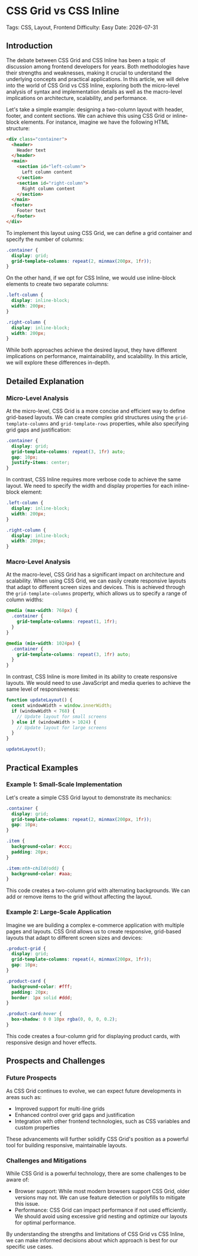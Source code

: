 # CSS Grid vs CSS Inline
Tags: CSS, Layout, Frontend
Difficulty: Easy
Date: 2026-07-31

## Introduction

The debate between CSS Grid and CSS Inline has been a topic of discussion among frontend developers for years. Both methodologies have their strengths and weaknesses, making it crucial to understand the underlying concepts and practical applications. In this article, we will delve into the world of CSS Grid vs CSS Inline, exploring both the micro-level analysis of syntax and implementation details as well as the macro-level implications on architecture, scalability, and performance.

Let's take a simple example: designing a two-column layout with header, footer, and content sections. We can achieve this using CSS Grid or inline-block elements. For instance, imagine we have the following HTML structure:
```html
<div class="container">
  <header>
    Header text
  </header>
  <main>
    <section id="left-column">
      Left column content
    </section>
    <section id="right-column">
      Right column content
    </section>
  </main>
  <footer>
    Footer text
  </footer>
</div>
```
To implement this layout using CSS Grid, we can define a grid container and specify the number of columns:
```css
.container {
  display: grid;
  grid-template-columns: repeat(2, minmax(200px, 1fr));
}
```
On the other hand, if we opt for CSS Inline, we would use inline-block elements to create two separate columns:
```css
.left-column {
  display: inline-block;
  width: 200px;
}

.right-column {
  display: inline-block;
  width: 200px;
}
```
While both approaches achieve the desired layout, they have different implications on performance, maintainability, and scalability. In this article, we will explore these differences in-depth.

## Detailed Explanation

### Micro-Level Analysis

At the micro-level, CSS Grid is a more concise and efficient way to define grid-based layouts. We can create complex grid structures using the `grid-template-columns` and `grid-template-rows` properties, while also specifying grid gaps and justification:
```css
.container {
  display: grid;
  grid-template-columns: repeat(3, 1fr) auto;
  gap: 10px;
  justify-items: center;
}
```
In contrast, CSS Inline requires more verbose code to achieve the same layout. We need to specify the width and display properties for each inline-block element:
```css
.left-column {
  display: inline-block;
  width: 200px;
}

.right-column {
  display: inline-block;
  width: 200px;
}
```
### Macro-Level Analysis

At the macro-level, CSS Grid has a significant impact on architecture and scalability. When using CSS Grid, we can easily create responsive layouts that adapt to different screen sizes and devices. This is achieved through the `grid-template-columns` property, which allows us to specify a range of column widths:
```css
@media (max-width: 768px) {
  .container {
    grid-template-columns: repeat(1, 1fr);
  }
}

@media (min-width: 1024px) {
  .container {
    grid-template-columns: repeat(3, 1fr) auto;
  }
}
```
In contrast, CSS Inline is more limited in its ability to create responsive layouts. We would need to use JavaScript and media queries to achieve the same level of responsiveness:
```javascript
function updateLayout() {
  const windowWidth = window.innerWidth;
  if (windowWidth < 768) {
    // Update layout for small screens
  } else if (windowWidth > 1024) {
    // Update layout for large screens
  }
}

updateLayout();
```
## Practical Examples

### Example 1: Small-Scale Implementation

Let's create a simple CSS Grid layout to demonstrate its mechanics:
```css
.container {
  display: grid;
  grid-template-columns: repeat(2, minmax(200px, 1fr));
  gap: 10px;
}

.item {
  background-color: #ccc;
  padding: 20px;
}

.item:nth-child(odd) {
  background-color: #aaa;
}
```
This code creates a two-column grid with alternating backgrounds. We can add or remove items to the grid without affecting the layout.

### Example 2: Large-Scale Application

Imagine we are building a complex e-commerce application with multiple pages and layouts. CSS Grid allows us to create responsive, grid-based layouts that adapt to different screen sizes and devices:
```css
.product-grid {
  display: grid;
  grid-template-columns: repeat(4, minmax(200px, 1fr));
  gap: 10px;
}

.product-card {
  background-color: #fff;
  padding: 20px;
  border: 1px solid #ddd;
}

.product-card:hover {
  box-shadow: 0 0 10px rgba(0, 0, 0, 0.2);
}
```
This code creates a four-column grid for displaying product cards, with responsive design and hover effects.

## Prospects and Challenges

### Future Prospects

As CSS Grid continues to evolve, we can expect future developments in areas such as:

* Improved support for multi-line grids
* Enhanced control over grid gaps and justification
* Integration with other frontend technologies, such as CSS variables and custom properties

These advancements will further solidify CSS Grid's position as a powerful tool for building responsive, maintainable layouts.

### Challenges and Mitigations

While CSS Grid is a powerful technology, there are some challenges to be aware of:

* Browser support: While most modern browsers support CSS Grid, older versions may not. We can use feature detection or polyfills to mitigate this issue.
* Performance: CSS Grid can impact performance if not used efficiently. We should avoid using excessive grid nesting and optimize our layouts for optimal performance.

By understanding the strengths and limitations of CSS Grid vs CSS Inline, we can make informed decisions about which approach is best for our specific use cases.